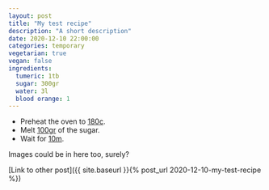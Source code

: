 ```yaml
---
layout: post
title: "My test recipe"
description: "A short description"
date: 2020-12-10 22:00:00
categories: temporary
vegetarian: true
vegan: false
ingredients: 
  tumeric: 1tb
  sugar: 300gr
  water: 3l
  blood orange: 1
---
```


* Preheat the oven to [180c](#temperature).
* Melt [100gr](#quantity) of the sugar.
* Wait for [10m](#timer).

Images could be in here too, surely?

[Link to other post]({{ site.baseurl }}{% post_url 2020-12-10-my-test-recipe %})
